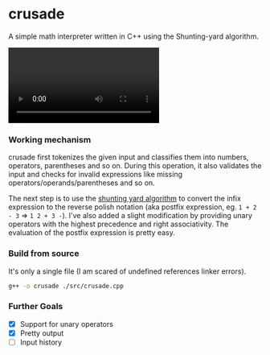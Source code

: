 # crusade

A simple math interpreter written in C++ using the Shunting-yard algorithm.

<video controls src="assets/demo.mp4" title="Crusade Demo"></video>

### Working mechanism

crusade first tokenizes the given input and classifies them into numbers, operators, parentheses and so on. During this operation, it also validates the input and checks for invalid expressions like missing operators/operands/parentheses and so on.

The next step is to use the [shunting yard algorithm](https://en.wikipedia.org/wiki/Shunting_yard_algorithm) to convert the infix expression to the reverse polish notation (aka postfix expression, eg. `1 + 2 - 3` => `1 2 + 3 -`). I've also added a slight modification by providing unary operators with the highest precedence and right associativity. The evaluation of the postfix expression is pretty easy.

### Build from source

It's only a single file (I am scared of undefined references linker errors).

```sh
g++ -o crusade ./src/crusade.cpp
```


### Further Goals

- [x] Support for unary operators
- [x] Pretty output
- [ ] Input history